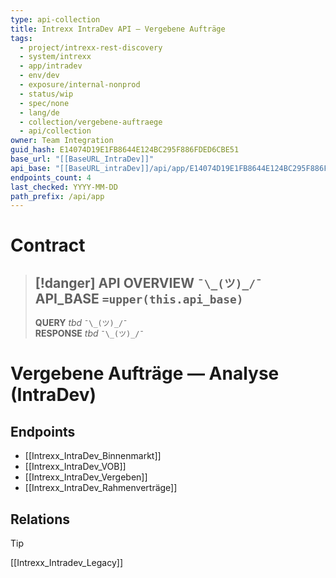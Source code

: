 ```yaml
---
type: api-collection
title: Intrexx IntraDev API — Vergebene Aufträge
tags:
  - project/intrexx-rest-discovery
  - system/intrexx
  - app/intradev
  - env/dev
  - exposure/internal-nonprod
  - status/wip
  - spec/none
  - lang/de
  - collection/vergebene-auftraege
  - api/collection
owner: Team Integration
guid_hash: E14074D19E1FB8644E124BC295F886FDED6CBE51
base_url: "[[BaseURL_IntraDev]]"
api_base: "[[BaseURL_intraDev]]/api/app/E14074D19E1FB8644E124BC295F886FDED6CBE51"
endpoints_count: 4
last_checked: YYYY-MM-DD
path_prefix: /api/app
---
```




#  Contract

> [!danger] API OVERVIEW `¯\_(ツ)_/¯`
> **API_BASE** `=upper(this.api_base)`
> ---
> **QUERY** _tbd_ `¯\_(ツ)_/¯`  
> **RESPONSE** _tbd_ `¯\_(ツ)_/¯`

# Vergebene Aufträge — Analyse (IntraDev)

## Endpoints
- [[Intrexx_IntraDev_Binnenmarkt]]
- [[Intrexx_IntraDev_VOB]]
- [[Intrexx_IntraDev_Vergeben]]
- [[Intrexx_IntraDev_Rahmenverträge]]

## Relations
> [!tip]
> [[Intrexx_Intradev_Legacy]]
